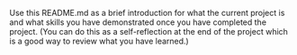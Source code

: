Use this README.md as a brief introduction for what the current project is and what skills you have demonstrated once you have completed the project. (You can do this as a self-reflection at the end of the project which is a good way to review what you have learned.)